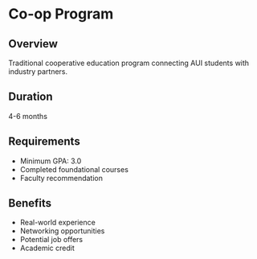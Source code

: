 # Co-op Program

## Overview
Traditional cooperative education program connecting AUI students with industry partners.

## Duration
4-6 months

## Requirements
- Minimum GPA: 3.0
- Completed foundational courses
- Faculty recommendation

## Benefits
- Real-world experience
- Networking opportunities
- Potential job offers
- Academic credit
